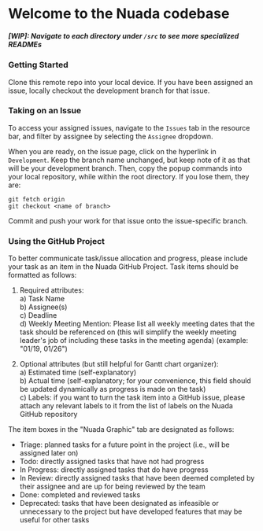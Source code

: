 # Welcome to the Nuada codebase
##### [WIP]: Navigate to each directory under ```/src``` to see more specialized READMEs

### Getting Started
Clone this remote repo into your local device. If you have been assigned an issue, locally checkout the development branch for that issue.

### Taking on an Issue
To access your assigned issues, navigate to the ```Issues``` tab in the resource bar, and filter by assignee by selecting the ```Assignee``` dropdown.<br />

When you are ready, on the issue page, click on the hyperlink in ```Development```. Keep the branch name unchanged, but keep note of it as that will be your development branch. Then, copy the popup commands into your local repository, while within the root directory. If you lose them, they are:
```
git fetch origin
git checkout <name of branch>
```
Commit and push your work for that issue onto the issue-specific branch.

### Using the GitHub Project
To better communicate task/issue allocation and progress, please include your task as an item in the Nuada GitHub Project. Task items should be formatted as follows:<br />

1) Required attributes:<br />
  a) Task Name<br />
  b) Assignee(s)<br />
  c) Deadline<br />
  d) Weekly Meeting Mention: Please list all weekly meeting dates that the task should be referenced on (this will simplify the weekly meeting leader's job of including these tasks in the meeting agenda) (example: "01/19, 01/26")

2) Optional attributes (but still helpful for Gantt chart organizer):<br />
  a) Estimated time (self-explanatory)<br />
  b) Actual time (self-explanatory; for your convenience, this field should be updated dynamically as progress is made on the task)<br />
  c) Labels: if you want to turn the task item into a GitHub issue, please attach any relevant labels to it from the list of labels on the Nuada GitHub repository<br />

The item boxes in the "Nuada Graphic" tab are designated as follows:<br />
  - Triage: planned tasks for a future point in the project (i.e., will be assigned later on)<br />
  - Todo: directly assigned tasks that have not had progress<br />
  - In Progress: directly assigned tasks that do have progress<br />
  - In Review: directly assigned tasks that have been deemed completed by their assignee and are up for being reviewed by the team<br />
  - Done: completed and reviewed tasks<br />
  - Deprecated: tasks that have been designated as infeasible or unnecessary to the project but have developed features that may be useful for other tasks<br />
